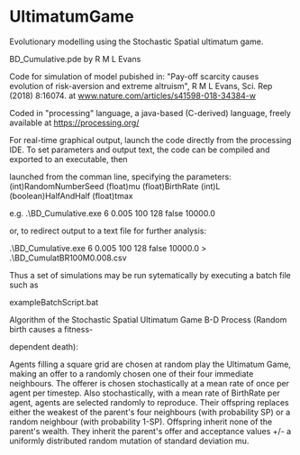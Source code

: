 # UltimatumGame
Evolutionary modelling using the Stochastic Spatial ultimatum game.

BD_Cumulative.pde  by R M L Evans
  
Code for simulation of model pubished in:
"Pay-off scarcity causes evolution of risk-aversion and extreme altruism", 
R M L Evans, Sci. Rep (2018) 8:16074. 
at 
www.nature.com/articles/s41598-018-34384-w

Coded in "processing" language, a java-based (C-derived) language, freely available at
https://processing.org/

For real-time graphical output, launch the code directly from the processing IDE.
To set parameters and output text, the code can be compiled and exported to an executable, then 

launched from the comman line, specifying the parameters:
(int)RandomNumberSeed (float)mu (float)BirthRate (int)L (boolean)HalfAndHalf (float)tmax

e.g.
.\BD_Cumulative.exe 6 0.005 100 128 false 10000.0

or, to redirect output to a text file for further analysis:

.\BD_Cumulative.exe 6 0.005 100 128 false 10000.0 > .\BD_CumulatBR100M0.008.csv

Thus a set of simulations may be run sytematically by executing a batch file such as 

exampleBatchScript.bat



Algorithm of the Stochastic Spatial Ultimatum Game B-D Process (Random birth causes a fitness-

dependent death):

Agents filling a square grid are chosen at random play the Ultimatum Game,
making an offer to a randomly chosen one of their four immediate neighbours.
The offerer is chosen stochastically at a mean rate of once per agent per 
timestep. Also stochastically, with a mean rate of BirthRate per agent, agents
are selected randomly to reproduce. Their offspring replaces either the weakest of the 
parent's four neighbours (with probability SP) or a random neighbour (with probability 
1-SP). 
Offspring inherit none of the parent's wealth.
They inherit the parent's offer and acceptance values +/- a uniformly 
distributed random mutation of standard deviation mu.

